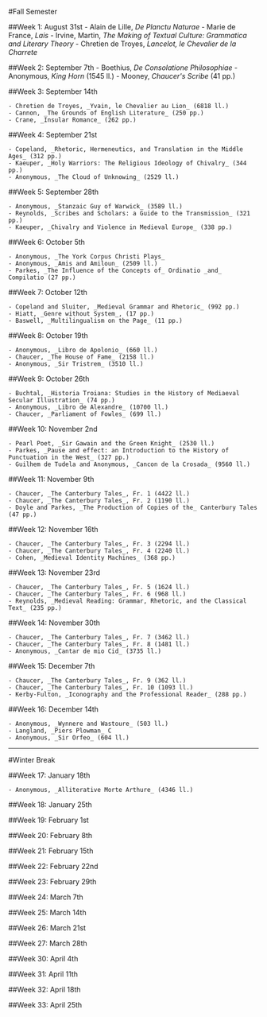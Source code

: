 #Fall Semester

##Week 1: August 31st
	- Alain de Lille, _De Planctu Naturae_
	- Marie de France, _Lais_
	- Irvine, Martin, _The Making of Textual Culture: Grammatica and Literary Theory_
	- Chretien de Troyes, _Lancelot, le Chevalier de la Charrete_

##Week 2: September 7th
	- Boethius, _De Consolatione Philosophiae_
	- Anonymous, _King Horn_ (1545 ll.)
	- Mooney, _Chaucer's Scribe_ (41 pp.)

##Week 3: September 14th

	- Chretien de Troyes, _Yvain, le Chevalier au Lion_ (6818 ll.)
	- Cannon, _The Grounds of English Literature_ (250 pp.)
	- Crane, _Insular Romance_ (262 pp.)

##Week 4: September 21st

	- Copeland, _Rhetoric, Hermeneutics, and Translation in the Middle Ages_ (312 pp.)
	- Kaeuper, _Holy Warriors: The Religious Ideology of Chivalry_ (344 pp.)	
	- Anonymous, _The Cloud of Unknowing_ (2529 ll.)

##Week 5: September 28th

	- Anonymous, _Stanzaic Guy of Warwick_ (3589 ll.)
	- Reynolds, _Scribes and Scholars: a Guide to the Transmission_ (321 pp.)
	- Kaeuper, _Chivalry and Violence in Medieval Europe_ (338 pp.)

##Week 6: October 5th

	- Anonymous, _The York Corpus Christi Plays_
	- Anonymous, _Amis and Amiloun_ (2509 ll.)	
	- Parkes, _The Influence of the Concepts of_ Ordinatio _and_ Compilatio (27 pp.)

##Week 7: October 12th

	- Copeland and Sluiter, _Medieval Grammar and Rhetoric_ (992 pp.)
	- Hiatt, _Genre without System_, (17 pp.)
	- Baswell, _Multilingualism on the Page_ (11 pp.)

##Week 8: October 19th

	- Anonymous, _Libro de Apolonio_ (660 ll.)
	- Chaucer, _The House of Fame_ (2158 ll.)
	- Anonymous, _Sir Tristrem_ (3510 ll.)

##Week 9: October 26th

	- Buchtal, _Historia Troiana: Studies in the History of Mediaeval Secular Illustration_ (74 pp.)
	- Anonymous, _Libro de Alexandre_ (10700 ll.)
	- Chaucer, _Parliament of Fowles_ (699 ll.)

##Week 10: November 2nd

	- Pearl Poet, _Sir Gawain and the Green Knight_ (2530 ll.)
	- Parkes, _Pause and effect: an Introduction to the History of Punctuation in the West_ (327 pp.)
	- Guilhem de Tudela and Anonymous, _Cancon de la Crosada_ (9560 ll.)

##Week 11: November 9th

	- Chaucer, _The Canterbury Tales_, Fr. 1 (4422 ll.)
	- Chaucer, _The Canterbury Tales_, Fr. 2 (1190 ll.)
	- Doyle and Parkes, _The Production of Copies of the_ Canterbury Tales (47 pp.)

##Week 12: November 16th

	- Chaucer, _The Canterbury Tales_, Fr. 3 (2294 ll.)
	- Chaucer, _The Canterbury Tales_, Fr. 4 (2240 ll.)
	- Cohen, _Medieval Identity Machines_ (368 pp.)

##Week 13: November 23rd

	- Chaucer, _The Canterbury Tales_, Fr. 5 (1624 ll.)
	- Chaucer, _The Canterbury Tales_, Fr. 6 (968 ll.)
	- Reynolds, _Medieval Reading: Grammar, Rhetoric, and the Classical Text_ (235 pp.)

##Week 14: November 30th

	- Chaucer, _The Canterbury Tales_, Fr. 7 (3462 ll.)
	- Chaucer, _The Canterbury Tales_, Fr. 8 (1481 ll.)
	- Anonymous, _Cantar de mio Cid_ (3735 ll.)

##Week 15: December 7th

	- Chaucer, _The Canterbury Tales_, Fr. 9 (362 ll.)
	- Chaucer, _The Canterbury Tales_, Fr. 10 (1093 ll.)
	- Kerby-Fulton, _Iconography and the Professional Reader_ (288 pp.)

##Week 16: December 14th

	- Anonymous, _Wynnere and Wastoure_ (503 ll.)
	- Langland, _Piers Plowman_ C
	- Anonymous, _Sir Orfeo_ (604 ll.)
- - -

#Winter Break

##Week 17: January 18th

	- Anonymous, _Alliterative Morte Arthure_ (4346 ll.)

##Week 18: January 25th

##Week 19: February 1st

##Week 20: February 8th

##Week 21: February 15th

##Week 22: February 22nd

##Week 23: February 29th

##Week 24: March 7th

##Week 25: March 14th

##Week 26: March 21st

##Week 27: March 28th

##Week 30: April 4th

##Week 31: April 11th

##Week 32: April 18th

##Week 33: April 25th
